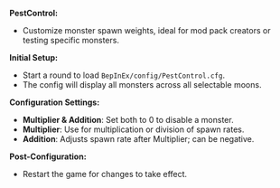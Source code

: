 **PestControl:**
- Customize monster spawn weights, ideal for mod pack creators or testing specific monsters.

**Initial Setup:**
- Start a round to load `BepInEx/config/PestControl.cfg`.
- The config will display all monsters across all selectable moons.

**Configuration Settings:**
- **Multiplier & Addition**: Set both to 0 to disable a monster.
- **Multiplier**: Use for multiplication or division of spawn rates.
- **Addition**: Adjusts spawn rate after Multiplier; can be negative.

**Post-Configuration:**
- Restart the game for changes to take effect.
